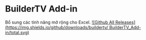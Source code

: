 # BuilderTV Add-in
Bổ sung các tính năng mở rộng cho Excel.
[![Github All Releases](https://img.shields.io/github/downloads/buildertv/ BuilderTV_Add-in/total.svg)]()

